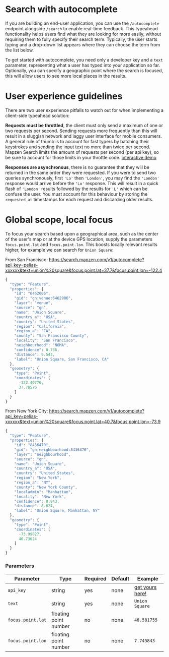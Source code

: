 # Search with autocomplete

If you are building an end-user application, you can use the `/autocomplete` endpoint alongside `/search` to enable real-time feedback. This typeahead functionality helps users find what they are looking for more easily, without requiring them to fully specify their search term. Typically, the user starts typing and a drop-down list appears where they can choose the term from the list below.

To get started with autocomplete, you need only a developer key and a `text` parameter, representing what a user has typed into your application so far. Optionally, you can specify a geographic point where the search is focused, this will allow users to see more local places in the results.

# User experience guidelines

There are two user experience pitfalls to watch out for when implementing a client-side typeahead solution:

**Requests must be throttled**, the client must only send a maximum of one or two requests per second. Sending requests more frequently than this will result in a sluggish network and laggy user interface for mobile consumers. A general rule of thumb is to account for fast typers by batching their keystrokes and sending the input text no more than twice per second. Mapzen Search limits the amount of requests per second (per api key), so be sure to account for those limits in your throttle code. [interactive demo](http://jsfiddle.net/missinglink/19e2r2we/)

**Responses are asynchronous**, there is no guarantee that they will be returned in the same order they were requested. If you were to send two queries synchronously, first `'Lo'` then `'London'`, you may find the `'London'` response would arrive before the `'Lo'` response. This will result in a quick flash of `'London'` results followed by the results for `'L'` which can be confuse the user. You must account for this behaviour by storing the `requested_at` timestamps for each request and discarding older results.

# Global scope, local focus

To focus your search based upon a geographical area, such as the center of the user's map or at the device GPS location, supply the parameters `focus.point.lat` and `focus.point.lon`. This boosts locally relevant results higher, for example we can search for `Union Square`:

From San Francisco: https://search.mapzen.com/v1/autocomplete?api_key=pelias-xxxxxx&text=union%20square&focus.point.lat=37.7&focus.point.lon=-122.4

```javascript
{
  "type": "Feature",
  "properties": {
    "id": "6462006",
    "gid": "gn:venue:6462006",
    "layer": "venue",
    "source": "gn",
    "name": "Union Square",
    "country_a": "USA",
    "country": "United States",
    "region": "California",
    "region_a": "CA",
    "county": "San Francisco County",
    "locality": "San Francisco",
    "neighbourhood": "NOMA",
    "confidence": 0.736,
    "distance": 9.543,
    "label": "Union Square, San Francisco, CA"
  },
  "geometry": {
    "type": "Point",
    "coordinates": [
      -122.40776,
      37.78576
    ]
  }
}
```

From New York City: https://search.mapzen.com/v1/autocomplete?api_key=pelias-xxxxxx&text=union%20square&focus.point.lat=40.7&focus.point.lon=-73.9

```javascript
{
  "type": "Feature",
  "properties": {
    "id": "8436470",
    "gid": "gn:neighbourhood:8436470",
    "layer": "neighbourhood",
    "source": "gn",
    "name": "Union Square",
    "country_a": "USA",
    "country": "United States",
    "region": "New York",
    "region_a": "NY",
    "county": "New York County",
    "localadmin": "Manhattan",
    "locality": "New York",
    "confidence": 0.943,
    "distance": 8.624,
    "label": "Union Square, Manhattan, NY"
  },
  "geometry": {
    "type": "Point",
    "coordinates": [
      -73.99027,
      40.73624
    ]
  }
}
```
### Parameters

Parameter | Type | Required | Default | Example
--- | --- | --- | --- | ---
`api_key` | string | yes | none | [get yours here!](https://mapzen.com/developers)
`text` | string | yes | none | `Union Square`
`focus.point.lat` | floating point number | no | none | `48.581755`
`focus.point.lon` | floating point number | no | none | `7.745843`
